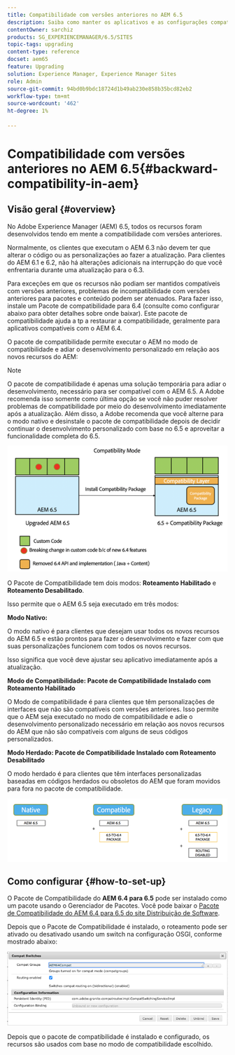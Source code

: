 ```yaml
---
title: Compatibilidade com versões anteriores no AEM 6.5
description: Saiba como manter os aplicativos e as configurações compatíveis com o Adobe Experience Manager (AEM) 6.5
contentOwner: sarchiz
products: SG_EXPERIENCEMANAGER/6.5/SITES
topic-tags: upgrading
content-type: reference
docset: aem65
feature: Upgrading
solution: Experience Manager, Experience Manager Sites
role: Admin
source-git-commit: 94bd0b9bdc18724d1b49ab230e858b35bcd82eb2
workflow-type: tm+mt
source-wordcount: '462'
ht-degree: 1%

---
```


# Compatibilidade com versões anteriores no AEM 6.5{#backward-compatibility-in-aem}

## Visão geral {#overview}

No Adobe Experience Manager (AEM) 6.5, todos os recursos foram desenvolvidos tendo em mente a compatibilidade com versões anteriores.

Normalmente, os clientes que executam o AEM 6.3 não devem ter que alterar o código ou as personalizações ao fazer a atualização. Para clientes do AEM 6.1 e 6.2, não há alterações adicionais na interrupção do que você enfrentaria durante uma atualização para o 6.3.

Para exceções em que os recursos não podiam ser mantidos compatíveis com versões anteriores, problemas de incompatibilidade com versões anteriores para pacotes e conteúdo podem ser atenuados. Para fazer isso, instale um Pacote de compatibilidade para 6.4 (consulte como configurar abaixo para obter detalhes sobre onde baixar). Este pacote de compatibilidade ajuda a tp a restaurar a compatibilidade, geralmente para aplicativos compatíveis com o AEM 6.4.

O pacote de compatibilidade permite executar o AEM no modo de compatibilidade e adiar o desenvolvimento personalizado em relação aos novos recursos do AEM:

>[!NOTE]
>
>O pacote de compatibilidade é apenas uma solução temporária para adiar o desenvolvimento, necessário para ser compatível com o AEM 6.5. A Adobe recomenda isso somente como última opção se você não puder resolver problemas de compatibilidade por meio do desenvolvimento imediatamente após a atualização. Além disso, a Adobe recomenda que você alterne para o modo nativo e desinstale o pacote de compatibilidade depois de decidir continuar o desenvolvimento personalizado com base no 6.5 e aproveitar a funcionalidade completa do 6.5.

![sase](assets/sase.png)

O Pacote de Compatibilidade tem dois modos: **Roteamento Habilitado** e **Roteamento Desabilitado**.

Isso permite que o AEM 6.5 seja executado em três modos:

**Modo Nativo:**

O modo nativo é para clientes que desejam usar todos os novos recursos do AEM 6.5 e estão prontos para fazer o desenvolvimento e fazer com que suas personalizações funcionem com todos os novos recursos.

Isso significa que você deve ajustar seu aplicativo imediatamente após a atualização.

**Modo de Compatibilidade: Pacote de Compatibilidade Instalado com Roteamento Habilitado**

O Modo de compatibilidade é para clientes que têm personalizações de interfaces que não são compatíveis com versões anteriores. Isso permite que o AEM seja executado no modo de compatibilidade e adie o desenvolvimento personalizado necessário em relação aos novos recursos do AEM que não são compatíveis com alguns de seus códigos personalizados.

**Modo Herdado: Pacote de Compatibilidade Instalado com Roteamento Desabilitado**

O modo herdado é para clientes que têm interfaces personalizadas baseadas em códigos herdados ou obsoletos do AEM que foram movidos para fora no pacote de compatibilidade.

![sapato](assets/sapte.png)

## Como configurar {#how-to-set-up}

O Pacote de Compatibilidade do **AEM 6.4 para 6.5** pode ser instalado como um pacote usando o Gerenciador de Pacotes. Você pode baixar o [Pacote de Compatibilidade do AEM 6.4 para 6.5 do site Distribuição de Software](https://experience.adobe.com/#/downloads/content/software-distribution/en/aem.html?fulltext=compat*&amp;orderby=%40jcr%3Acontent%2Fjcr%3AlastModified&amp;orderby.sort=desc&amp;layout=list&amp;p.offset=0&amp;p.limit=20&amp;package=%2Fcontent%2Fsoftware-distribution%2Fen%2Fdetails.html%2Fcontent%2Fdam%2Faem%2Fpublic%2Fadobe%2Fpackages%2Fcq650%2Fcompatpack%2Faem-compat-cq65-to-cq64).

Depois que o Pacote de Compatibilidade é instalado, o roteamento pode ser ativado ou desativado usando um switch na configuração OSGI, conforme mostrado abaixo:

![Opções de Compatibilidade](assets/compat-switches.png)

Depois que o pacote de compatibilidade é instalado e configurado, os recursos são usados com base no modo de compatibilidade escolhido.
